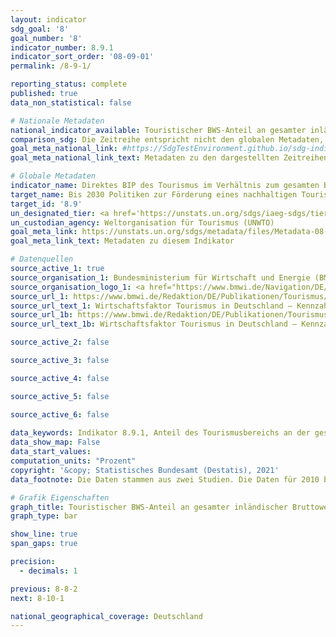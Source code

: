 ```yaml
---
layout: indicator    
sdg_goal: '8'    
goal_number: '8'    
indicator_number: 8.9.1    
indicator_sort_order: '08-09-01'    
permalink: /8-9-1/    

reporting_status: complete    
published: true    
data_non_statistical: false    

# Nationale Metadaten    
national_indicator_available: Touristischer BWS-Anteil an gesamter inländischer Bruttowertschöpfung (BWS)    
comparison_sdg: Die Zeitreihe entspricht nicht den globalen Metadaten, bietet aber zusätzliche Informationen.    
goal_meta_national_link: #https://SdgTestEnvironment.github.io/sdg-indicators/public/MetaDe/8.9.1.pdf    
goal_meta_national_link_text: Metadaten zu den dargestellten Zeitreihen    

# Globale Metadaten    
indicator_name: Direktes BIP des Tourismus im Verhältnis zum gesamten BIP und als Wachstumsrate    
target_name: Bis 2030 Politiken zur Förderung eines nachhaltigen Tourismus erarbeiten und umsetzen, der Arbeitsplätze schafft und die lokale Kultur und lokale Produkte fördert    
target_id: '8.9'    
un_designated_tier: <a href='https://unstats.un.org/sdgs/iaeg-sdgs/tier-classification/' title='Klicken Sie hier um weitere Informationen zur UN-Tier-Klassifikation zu erhalten.'  target='_blank'>Tier II</a>    
un_custodian_agency: Weltorganisation für Tourismus (UNWTO)    
goal_meta_link: https://unstats.un.org/sdgs/metadata/files/Metadata-08-09-01.pdf    
goal_meta_link_text: Metadaten zu diesem Indikator    

# Datenquellen
source_active_1: true
source_organisation_1: Bundesministerium für Wirtschaft und Energie (BMWi)
source_organisation_logo_1: <a href="https://www.bmwi.de/Navigation/DE/Home/home.html"><img src="https://g205sdgs.github.io/sdg-indicators/public/OrgImgDe/bmwi.png" alt="Logo bmwi" style="height:60px; width:148px"/></a>
source_url_1: https://www.bmwi.de/Redaktion/DE/Publikationen/Tourismus/wirtschaftsfaktor-tourismus-deutschland-2012.html
source_url_text_1: Wirtschaftsfaktor Tourismus in Deutschland – Kennzahlen einer umsatzstarken Querschnittsbranche (Daten von 2010)
source_url_1b: https://www.bmwi.de/Redaktion/DE/Publikationen/Tourismus/wirtschaftsfaktor-tourismus-in-deutschland-lang.pdf
source_url_text_1b: Wirtschaftsfaktor Tourismus in Deutschland – Kennzahlen einer umsatzstarken Querschnittsbranche (Daten von 2015)

source_active_2: false

source_active_3: false

source_active_4: false

source_active_5: false

source_active_6: false
    
data_keywords: Indikator 8.9.1, Anteil des Tourismusbereichs an der gesamten Bruttowertschöpfung, Weltorganisation für Tourismus (UNWTO), Bundesministerium für Wirtschaft und Energie (BMWI)    
data_show_map: False    
data_start_values:     
computation_units: "Prozent"    
copyright: '&copy; Statistisches Bundesamt (Destatis), 2021'    
data_footnote: Die Daten stammen aus zwei Studien. Die Daten für 2010 basieren auf der deutschen Wirtschaftszweigklassifikation von 2003 (WZ 2003), während die Daten für 2015 auf der deutschen Wirtschaftszweigklassifikation von 2008 (WZ 2008) basieren. Zudem wurde die Abgrenzung der touristischen Merkmalsgüter leicht verändert. Folglich sind die angegebenen Daten im Zeitverlauf nicht vergleichbar.    

# Grafik Eigenschaften    
graph_title: Touristischer BWS-Anteil an gesamter inländischer Bruttowertschöpfung (BWS)    
graph_type: bar    

show_line: true
span_gaps: true

precision:
  - decimals: 1    

previous: 8-8-2    
next: 8-10-1    

national_geographical_coverage: Deutschland    
---
```


<span></span>